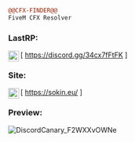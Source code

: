 ```diff
@@CFX-FINDER@@
FiveM CFX Resolver
```

### LastRP:

[<img align="left" alt="My discord" width="22px" src="https://cdn.jsdelivr.net/npm/simple-icons@v3/icons/discord.svg" /> https://discord.gg/34cx7fFtFK ]
<br />

### Site:

[<img align="left" alt="My discord" width="22px" src="https://cdn.jsdelivr.net/npm/simple-icons@v3/icons/discord.svg" /> https://sokin.eu/ ]
<br />


### Preview: 

![DiscordCanary_F2WXXvOWNe](https://user-images.githubusercontent.com/66147422/146965590-d5a5c067-8a9c-4949-8c67-9ae4cd600aae.png)
